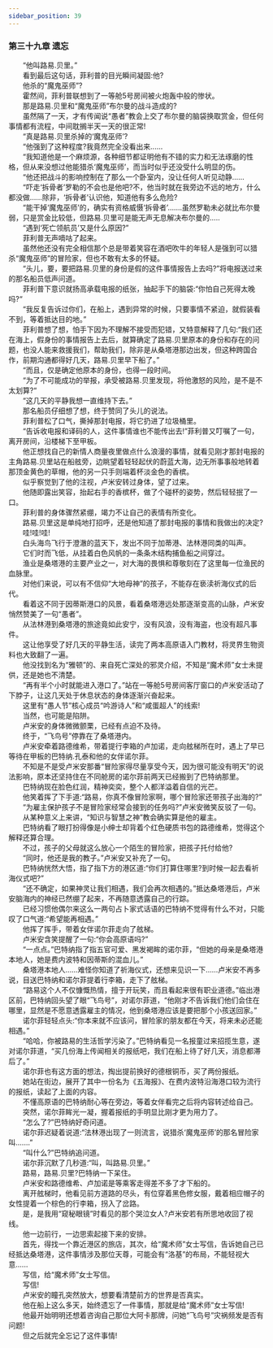 ```yaml
---
sidebar_position: 39
---
```

### 第三十九章 遗忘  


　　“他叫路易.贝里。”  
　　看到最后这句话，菲利普的目光瞬间凝固:他?  
　　他杀的“魔鬼巫师”?  
　　霍然间，菲利普联想到了一等舱5号房间被火炮轰中般的惨状。  
　　那是路易.贝里和“魔鬼巫师”布尔曼的战斗造成的?  
　　虽然隔了一天，才有传闻说“愚者”教会上交了布尔曼的脑袋换取赏金，但任何事情都有流程，中间耽搁半天一天的很正常!  
　　“真是路易.贝里杀掉的‘魔鬼巫师’?  
　　“他强到了这种程度?我竟然完全没看出来......  
　　“我知道他是一个麻烦源，各种细节都证明他有不错的实力和无法琢磨的性格，但从来没想过他能猎杀‘魔鬼巫师’，而当时似乎还没受什么明显的伤。  
　　“他还把战斗的影响控制在了那么一个卧室内，没让任何人听见动静......  
　　“吓走‘拆骨者’罗勒的不会也是他吧?不，他当时就在我旁边不远的地方，什么都没做……除非，‘拆骨者’认识他，知道他有多么危险?  
　　“能干掉‘魔鬼巫师’的，确实有资格威慑‘拆骨者’…….虽然罗勒未必就比布尔曼弱，只是赏金比较低，但路易.贝里可是能无声无息解决布尔曼的.....  
　　“遇到‘死亡领航员’又是什么原因?”  
　　菲利普无声嘀咕了起来。  
　　虽然他还没有完全相信那个总是带着笑容在酒吧吹牛的年轻人是强到可以猎杀“魔鬼巫师”的冒险家，但也不敢有太多的怀疑。  
　　“头儿，要，要把路易.贝里的身份是假的这件事情报告上去吗?”将电报送过来的那名船员低声问道。  
　　菲利普下意识就扬高承载电报的纸张，抽起手下的脑袋:“你怕自己死得太晚吗?“  
　　“我反复告诉过你们，在船上，遇到异常的时候，只要事情不紧迫，就假装看不到，等着抵达目的地。”  
　　菲利普想了想，怕手下因为不理解不接受而犯错，又特意解释了几句:“我们还在海上，假身份的事情报告上去后，就算确定了路易.贝里原本的身份和存在的问题，也没人能来救援我们，帮助我们，除非是从桑塔港那边出发，但这种跨国合作，前期沟通都得好几天，路易.贝里早下船了。”  
　　“而且，仅是确定他原本的身份，也得一段时间。  
　　“为了不可能成功的举报，承受被路易.贝里发现，将他激怒的风险，是不是不太划算?“  
　　“这几天的平静我想一直维持下去。”  
　　那名船员仔细想了想，终于赞同了头儿的说法。  
　　菲利普松了口气，撕掉那封电报，将它扔进了垃圾桶里。  
　　“告诉收电报和译码的人，这件事情谁也不能传出去!”菲利普又叮嘱了一句，离开房间，沿楼梯下至甲板。  
　　他正想找自己的新情人商量夜里做点什么浪漫的事情，就看见刚才那封电报的主角路易.贝里站在船舷旁，边眺望着轻轻起伏的蔚蓝大海，边无所事事般地转着那顶金黄色的草帽，他的另一只手则端着杯淡金色的香槟。  
　　似乎察觉到了他的注视，卢米安转过身体，望了过来。  
　　他随即露出笑容，抬起右手的香槟杯，做了个碰杯的姿势，然后轻轻抿了一口。  
　　菲利普的身体骤然紧绷，竭力不让自己的表情有所变化。  
　　路易.贝里这是单纯地打招呼，还是他知道了那封电报的事情和我做出的决定?  
　　哇!哇!哇!  
　　白头海鸟飞行于澄澈的蓝天下，发出不同于加蒂港、法林港同类的叫声。  
　　它们时而飞低，从挂着白色风帆的一条条木结构捕鱼船之间穿过。  
　　渔业是桑塔港的主要产业之一，对大海的畏惧和尊敬刻在了这里每一位渔民的血脉里。  
　　对他们来说，可以有不信仰“大地母神”的孩子，不能存在亵渎祈海仪式的后代。  
　　看着这不同于因蒂斯港口的风景，看着桑塔港远处那逐渐变高的山脉，卢米安悄然赞美了一句“愚者”。  
　　从法林港到桑塔港的旅途竟如此安宁，没有风浪，没有海盗，也没有超凡事件。  
　　这让他享受了好几天的平静生活，读完了两本高原语入门教材，将灵界生物资料也大致翻了一遍。  
　　他没找到名为“雅顿”的、来自死亡深处的邪灵介绍，不知是“魔术师”女士未提供，还是她也不清楚。  
　　“再有半个小时就能进入港口了。”站在一等舱5号房间客厅窗口的卢米安活动了下脖子，让这几天处于休息状态的身体逐渐兴奋起来。  
　　这里有“愚人节”核心成员“吟游诗人”和“咸蛋超人”的线索!  
　　当然，也可能是陷阱。  
　　卢米安的身体微微颤栗，已经有点迫不及待。  
　　终于，“飞鸟号”停靠在了桑塔港内。  
　　卢米安牵着路德维希，带着提行李箱的卢加诺，走向舷梯所在时，遇上了早已等待在甲板的巴特纳.孔泰和他的女伴诺尔菲。  
　　不知是不是受卢米安那番“冒险家得尽量享受今天，因为很可能没有明天”的说法影响，原本还坚持住在不同舱房的诺尔菲前两天已经搬到了巴特纳那里。  
　　巴特纳现在脸色红润，精神奕奕，整个人都洋溢着自信的光芒。  
　　他笑着挥了下手道:“路易，你真不像冒险家啊，哪个冒险家还带孩子出海的?”  
　　“为雇主保护孩子不是冒险家经常会接到的任务吗?”卢米安微笑反驳了一句。  
　　从某种意义上来讲，“知识与智慧之神”教会确实算是他的雇主。  
　　巴特纳看了眼打扮得像是小绅士却背着个红色硬质书包的路德维希，觉得这个解释还算合理。  
　　不过，孩子的父母就这么放心一个陌生的冒险家，把孩子托付给他?  
　　“同时，他还是我的教子。”卢米安又补充了一句。  
　　巴特纳恍然大悟，指了指下方的港区道:“你们打算住哪里?到时候一起去看祈海仪式吧?”  
　　“还不确定，如果神灵让我们相遇，我们会再次相遇的。”抵达桑塔港后，卢米安脑海内的神经已然绷了起来，不再随意透露自己的行踪。  
　　已经习惯他偶尔来这么一两句占卜家式话语的巴特纳不觉得有什么不对，只能叹了口气道:“希望能再相遇。”  
　　他挥了挥手，带着女伴诺尔菲走向了舷梯。  
　　卢米安含笑提醒了一句:“你会高原语吗?”  
　　“一点点。”巴特纳指了指五官可爱、黑发褐眸的诺尔菲，“但她的母亲是桑塔港本地人，她是费内波特和因蒂斯的混血儿。”  
　　桑塔港本地人……难怪你知道了祈海仪式，还想来见识一下……卢米安不再多说，目送巴特纳和诺尔菲提着行李箱，走下了舷梯。  
　　“路易这个人不仅慷慨热情，擅于开玩笑，而且看起来很有职业道德。”临出港区前，巴特纳回头望了眼“飞鸟号”，对诺尔菲道，“他刚才不告诉我们他们会住在哪里，显然是不愿意透露雇主的情况，他到桑塔港应该是要把那个小孩送回家。”  
　　诺尔菲轻轻点头:“你本来就不应该问，冒险家的朋友都在今天，将来未必还能相遇。”  
　　“哈哈，你被路易的生活哲学污染了。”巴特纳看见一名报童过来招揽生意，遂对诺尔菲道，“买几份海上传闻相关的报纸吧，我们在船上待了好几天，消息都滞后了。”  
　　诺尔菲也有这方面的想法，掏出提前换好的德根铜币，买了两份报纸。  
　　她站在街边，展开了其中一份名为《五海报》、在费内波特沿海港口较为流行的报纸，读起了上面的内容。  
　　不懂高原语的巴特纳耐心等在旁边，等着女伴看完之后将内容转述给自己。  
　　突然，诺尔菲眸光一凝，握着报纸的手明显比刚才更为用力了。  
　　“怎么了?”巴特纳好奇问道。  
　　诺尔菲迟疑着说道:“法林港出现了一则流言，说猎杀‘魔鬼巫师’的那名冒险家叫.…...”  
　　“叫什么?”巴特纳追问道。  
　　诺尔菲沉默了几秒道:“叫，叫路易.贝里。”  
　　路易，路易.贝里?巴特纳一下呆住。  
　　卢米安和路德维希、卢加诺是等乘客走得差不多了才下船的。  
　　离开舷梯时，他看见前方道路的尽头，有位穿着黑色修女服，戴着相应帽子的女性提着一个棕色的行李箱，拐入了岔路。  
　　是，是我用“窥秘眼镜”时看见的那个哭泣女人?卢米安若有所思地收回了视线。  
　　他一边前行，一边思索起接下来的安排。  
　　首先，得找一个靠近港区的旅店，其次，给“魔术师”女士写信，告诉她自己已经抵达桑塔港，这件事情涉及那位天尊，可能会有“洛基”的布局，不能轻视大意......  
　　写信，给“魔术师”女士写信。  
　　写信!  
　　卢米安的瞳孔突然放大，想要看清楚前方的世界是否真实。  
　　他在船上这么多天，始终遗忘了一件事情，那就是给“魔术师”女士写信!  
　　他最开始明明还想着咨询自己那位大阿卡那牌，问她“飞鸟号”灾祸频发是否有问题!  
　　但之后就完全忘记了这件事情!  
